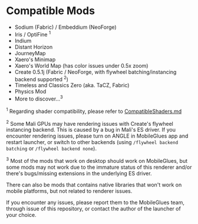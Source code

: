 # Compatible Mods

- Sodium (Fabric) / Embeddium (NeoForge)
- Iris / OptiFine <sup>1</sup>
- Indium
- Distant Horizon
- JourneyMap
- Xaero's Minimap
- Xaero's World Map (has color issues under 0.5x zoom)
- Create 0.5.1j (Fabric / NeoForge, with flywheel batching/instancing backend supported <sup>2</sup>)
- Timeless and Classics Zero (aka. TaCZ, Fabric)
- Physics Mod
- More to discover...<sup>3</sup>

<sup>1</sup> Regarding shader compatibility, please refer to [CompatibleShaders.md](https://github.com/Swung0x48/MobileGlues-release/blob/main/CompatibleShaders.md)

<sup>2</sup> Some Mali GPUs may have rendering issues with Create's flywheel instancing backend. This is caused by a bug in Mali's ES driver. If you encounter rendering issues, please turn on ANGLE in MobileGlues app and restart launcher, or switch to other backends (using `/flywheel backend batching` or `/flywheel backend none`).

<sup>3</sup> Most of the mods that work on desktop should work on MobileGlues, but some mods may not work due to the immature status of this renderer and/or there's bugs/missing extensions in the underlying ES driver. 

There can also be mods that contains native libraries that won't work on mobile platforms, but not related to renderer issues. 

If you encounter any issues, please report them to the MobileGlues team, through issue of this repository, or contact the author of the launcher of your choice.
